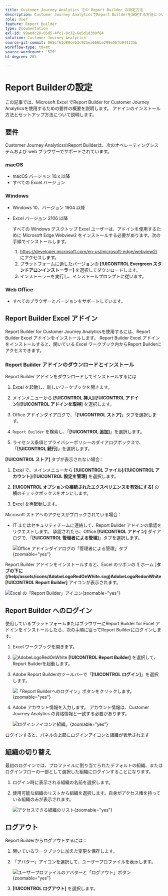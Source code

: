 ```yaml
---
title: Customer Journey Analytics での Report Builder の設定方法
description: Customer Journey AnalyticsでReport Builderを設定する方法について説明します
role: User
feature: Report Builder
type: Documentation
exl-id: 99aedc28-05d5-4fc1-8c32-6e5d1d3b0f84
solution: Customer Journey Analytics
source-git-commit: 065cf61d80ceb3c921ea666ba299e56fb044335b
workflow-type: tm+mt
source-wordcount: '529'
ht-degree: 26%

---
```


# Report Builderの設定

この記事では、Microsoft Excel でReport Builder for Customer Journey Analyticsを使用するための要件の概要を説明します。 アドインのインストール方法とセットアップ方法について説明します。

## 要件

Customer Journey AnalyticsのReport Builderは、次のオペレーティングシステムおよび web ブラウザーでサポートされています。

### macOS

- macOS バージョン 10.x 以降
- すべての Excel バージョン

### Windows

- Windows 10、バージョン 1904 以降
- Excel バージョン 2106 以降

  すべての Windows デスクトップ Excel ユーザーは、アドインを使用するために Microsoft Edge Webview2 をインストールする必要があります。次の手順でインストールします。

   1. <https://developer.microsoft.com/en-us/microsoft-edge/webview2/> にアクセスします。
   1. プラットフォームに適したバージョンの **[!UICONTROL Evergreen スタンドアロンインストーラー]** を選択してダウンロードします。
   1. インストーラーを実行し、インストールプロンプトに従います。

### Web Office

- すべてのブラウザーとバージョンをサポートしています。


## Report Builder Excel アドイン

Report Builder for Customer Journey Analyticsを使用するには、Report Builder Excel アドインをインストールします。 Report Builder Excel アドインをインストールすると、開いている Excel ワークブック内からReport Builderにアクセスできます。

### Report Builder アドインのダウンロードとインストール

Report Builder アドインをダウンロードしてインストールするには

1. Excel を起動し、新しいワークブックを開きます。

1. メインメニューから **[!UICONTROL 挿入]**/**[!UICONTROL アドイン]**/**[!UICONTROL アドインを取得]** を選択します。

1. Office アドインダイアログで、「**[!UICONTROL ストア]**」タブを選択します。

1. `Report Builder` を検索し、「**[!UICONTROL 追加]**」を選択します。

1. ライセンス条項とプライバシーポリシーのダイアログボックスで、「**[!UICONTROL 続行]**」を選択します。

**[!UICONTROL ストア]** タブが表示されない場合：

1. Excel で、メインメニューから **[!UICONTROL ファイル]**/**[!UICONTROL アカウント]**/**[!UICONTROL 設定を管理]** を選択します。

1. **[!UICONTROL オプションの接続されたエクスペリエンスを有効にする]** の横のチェックボックスをオンにします。

1. Excel を再起動します。

Microsoft ストアへのアクセスがブロックされている場合：

- IT またはセキュリティチームに連絡して、Report Builder アドインの承認をリクエストします。 承認されたら、Office **[!UICONTROL アドイン]** ダイアログで、「**[!UICONTROL 管理者による管理]**」タブを選択します。

  ![Office アドインダイアログの「管理者による管理」タブ ](./assets/image1.png){zoomable="yes"}

Report Builder アドインをインストールすると、Excel のリボンの ![ ホーム ]&#x200B;**タブの下に (/help/assets/icons/AdobeLogoRedOnWhite.svg)AdobeLogoRedonWhite** **[!UICONTROL Report Builder]** アイコンが表示されます。

![Excel の「Report Builder」アイコン ](./assets/rb_app_icon.png){zoomable="yes"}


## Report Builder へのログイン

使用しているプラットフォームまたはブラウザーにReport Builder for Excel アドインをインストールしたら、次の手順に従ってReport Builderにログインします。

1. Excel ワークブックを開きます。

1. ![AdobeLogoRedOnWhite](/help/assets/icons/AdobeLogoRedOnWhite.svg) **[!UICONTROL Report Builder]** を選択して、Report Builderを起動します。

1. Adobe Report Builderのツールバーで「**[!UICONTROL ログイン]**」を選択します。

   ![ 「Report Builderへのログイン」ボタンをクリックします。](./assets/rb_login.png){zoomable="yes"}

1. Adobe アカウント情報を入力します。 アカウント情報は、Customer Journey Analytics の資格情報と一致する必要があります。

   ![ ログインアイコンと組織。](./assets/image4.png){zoomable="yes"}

ログインすると、パネルの上部にログインアイコンと組織が表示されます


## 組織の切り替え

最初のログインでは、プロファイルに割り当てられたデフォルトの組織、またはログインフローの一部として選択した組織にログインすることになります。

1. ログイン時に表示される組織の名前を選択します。

1. 使用可能な組織のリストから組織を選択します。自身がアクセス権を持っている組織のみが表示されます。

   ![ アクセスできる組織のリスト ](./assets/image5.png){zoomable="yes"}

## ログアウト

Report Builderからログアウトするには：

1. 開いているワークブックに加えた変更を保存します。

1. 「アバター」アイコンを選択して、ユーザープロファイルを表示します。

   ![ ユーザープロファイルのアバターと「ログアウト」ボタン ](./assets/image6.png){zoomable="yes"}

1. **[!UICONTROL ログアウト]** を選択します。
